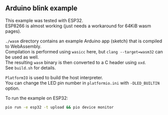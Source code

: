 ## Arduino blink example

This example was tested with ESP32.  
ESP8266 is almost working (just needs a workaround for 64KiB wasm pages).

`./wasm` directory contains an example Arduino app (sketch) that is compiled to WebAssembly.  
Compilation is performed using `wasicc` here, but `clang --target=wasm32` can be used as well.  
The resulting `wasm` binary is then converted to a C header using `xxd`.  
See `build.sh` for details.

`PlatformIO` is used to build the host interpreter.  
You can change the LED pin number in `platformio.ini` with `-DLED_BUILTIN` option.  

To run the example on ESP32:

```sh
pio run -e esp32 -t upload && pio device monitor
```

